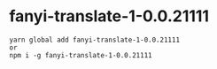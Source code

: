 # fanyi-translate-1-0.0.21111
```
yarn global add fanyi-translate-1-0.0.21111
or
npm i -g fanyi-translate-1-0.0.21111
```
